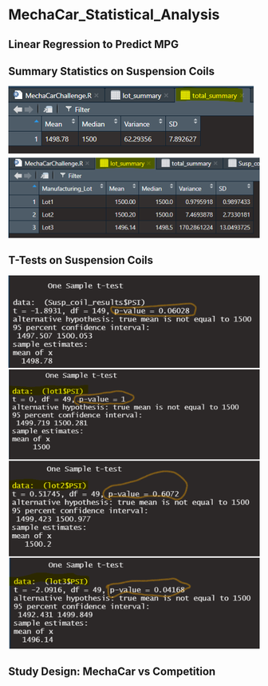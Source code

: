 # MechaCar_Statistical_Analysis

## Linear Regression to Predict MPG
[](Resources/MPG_linear_regression.png)
## Summary Statistics on Suspension Coils
![](Resources/Total_summary.png)
![](Resources/Lot_summary.png)

## T-Tests on Suspension Coils
![](Resources/One_sample_t.png)
![](Resources/Lot1_t.png)
![](Resources/Lot2_t.png)
![](Resources/Lot3_t.png)

## Study Design: MechaCar vs Competition
